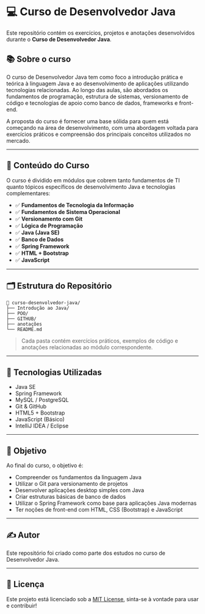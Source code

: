 # 💻 Curso de Desenvolvedor Java

Este repositório contém os exercícios, projetos e anotações desenvolvidos durante o **Curso de Desenvolvedor Java**.

## 📚 Sobre o curso

O curso de Desenvolvedor Java tem como foco a introdução prática e teórica à linguagem Java e ao desenvolvimento de aplicações utilizando tecnologias relacionadas. Ao longo das aulas, são abordados os fundamentos de programação, estrutura de sistemas, versionamento de código e tecnologias de apoio como banco de dados, frameworks e front-end.

A proposta do curso é fornecer uma base sólida para quem está começando na área de desenvolvimento, com uma abordagem voltada para exercícios práticos e compreensão dos principais conceitos utilizados no mercado.

---

## 🧠 Conteúdo do Curso

O curso é dividido em módulos que cobrem tanto fundamentos de TI quanto tópicos específicos de desenvolvimento Java e tecnologias complementares:

- ✅ **Fundamentos de Tecnologia da Informação**
- ✅ **Fundamentos de Sistema Operacional**
- ✅ **Versionamento com Git**
- ✅ **Lógica de Programação**
- ✅ **Java (Java SE)**
- ✅ **Banco de Dados**
- ✅ **Spring Framework**
- ✅ **HTML + Bootstrap**
- ✅ **JavaScript**

---

## 🗂 Estrutura do Repositório

```plaintext
📁 curso-desenvolvedor-java/
├── Introdução ao Java/
├── POO/
├── GITHUB/
├── anotações
└── README.md
```


> Cada pasta contém exercícios práticos, exemplos de código e anotações relacionadas ao módulo correspondente.

---

## 🚀 Tecnologias Utilizadas

- Java SE
- Spring Framework
- MySQL / PostgreSQL
- Git & GitHub
- HTML5 + Bootstrap
- JavaScript (Básico)
- IntelliJ IDEA / Eclipse

---

## 📌 Objetivo

Ao final do curso, o objetivo é:

- Compreender os fundamentos da linguagem Java
- Utilizar o Git para versionamento de projetos
- Desenvolver aplicações desktop simples com Java
- Criar estruturas básicas de banco de dados
- Utilizar o Spring Framework como base para aplicações Java modernas
- Ter noções de front-end com HTML, CSS (Bootstrap) e JavaScript

---

## ✍️ Autor

Este repositório foi criado como parte dos estudos no curso de Desenvolvedor Java.

---

## 📄 Licença

Este projeto está licenciado sob a [MIT License](LICENSE), sinta-se à vontade para usar e contribuir!
